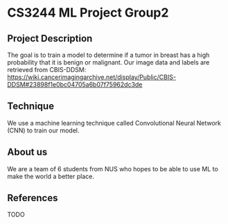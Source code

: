 # CS3244 ML Project Group2

## Project Description
The goal is to train a model to determine if a tumor in breast has a high probability that it is benign or malignant. Our image data and labels are retrieved from CBIS-DDSM: https://wiki.cancerimagingarchive.net/display/Public/CBIS-DDSM#23898f1e0bc04705a6b07f75962dc3de

## Technique
We use a machine learning technique called Convolutional Neural Network (CNN) to train our model.

## About us
We are a team of 6 students from NUS who hopes to be able to use ML to make the world a better place.

## References
TODO
